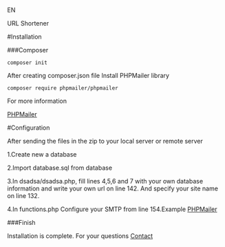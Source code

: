 EN

URL Shortener

#Installation

###Composer
```
composer init
```
After creating composer.json file
Install PHPMailer library
```
composer require phpmailer/phpmailer
```
For more information 

[PHPMailer](https://github.com/PHPMailer/PHPMailer)

#Configuration

After sending the files in the zip to your local server or remote server

1.Create new a database

2.Import database.sql from database

3.In dsadsa/dsadsa.php, fill lines 4,5,6 and 7 with your own database information and write your own url on line 142. And specify your site name on line 132.

4.In functions.php Configure your SMTP from line 154.Example [PHPMailer](https://github.com/PHPMailer/PHPMailer)


###Finish

Installation is complete. For your questions [Contact](https://hakancalis.com.tr/contact)